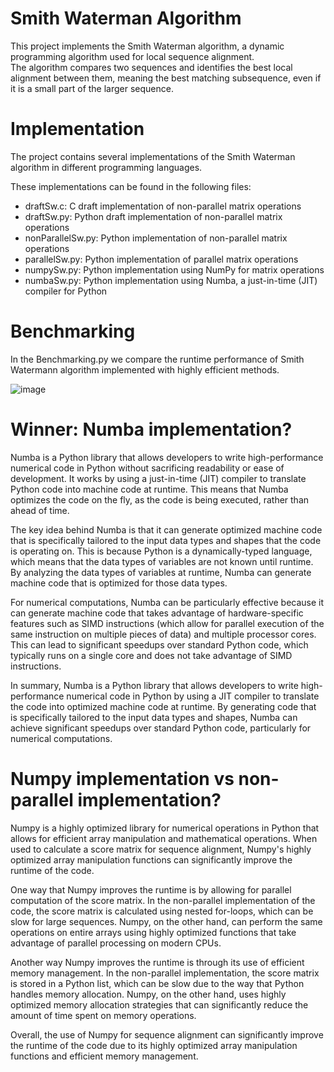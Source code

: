 # Smith Waterman Algorithm
This project implements the Smith Waterman algorithm, a dynamic programming algorithm used for local sequence alignment.   
The algorithm compares two sequences and identifies the best local alignment between them, meaning the best matching subsequence, even if it is a small part of the larger sequence.

# Implementation
The project contains several implementations of the Smith Waterman algorithm in different programming languages.

These implementations can be found in the following files:

* draftSw.c: C draft implementation of non-parallel matrix operations
* draftSw.py: Python draft implementation of non-parallel matrix operations
* nonParallelSw.py: Python implementation of non-parallel matrix operations
* parallelSw.py:  Python implementation of parallel matrix operations
* numpySw.py: Python implementation using NumPy for matrix operations
* numbaSw.py: Python implementation using Numba, a just-in-time (JIT) compiler for Python

# Benchmarking
In the Benchmarking.py we compare the runtime performance of Smith Watermann algorithm implemented with highly efficient methods.

![image](https://user-images.githubusercontent.com/129160734/235427493-1a37e535-d9b0-4d10-863c-fc14b072c8ed.png)


# Winner: Numba implementation?
Numba is a Python library that allows developers to write high-performance numerical code in Python without sacrificing readability or ease of development. It works by using a just-in-time (JIT) compiler to translate Python code into machine code at runtime. This means that Numba optimizes the code on the fly, as the code is being executed, rather than ahead of time.  

The key idea behind Numba is that it can generate optimized machine code that is specifically tailored to the input data types and shapes that the code is operating on. This is because Python is a dynamically-typed language, which means that the data types of variables are not known until runtime.  
By analyzing the data types of variables at runtime, Numba can generate machine code that is optimized for those data types.  

For numerical computations, Numba can be particularly effective because it can generate machine code that takes advantage of hardware-specific features such as SIMD instructions (which allow for parallel execution of the same instruction on multiple pieces of data) and multiple processor cores. This can lead to significant speedups over standard Python code, which typically runs on a single core and does not take advantage of SIMD instructions.  

In summary, Numba is a Python library that allows developers to write high-performance numerical code in Python by using a JIT compiler to translate the code into optimized machine code at runtime. By generating code that is specifically tailored to the input data types and shapes, Numba can achieve significant speedups over standard Python code, particularly for numerical computations.  

# Numpy implementation vs non-parallel implementation?
Numpy is a highly optimized library for numerical operations in Python that allows for efficient array manipulation and mathematical operations. When used to calculate a score matrix for sequence alignment, Numpy's highly optimized array manipulation functions can significantly improve the runtime of the code.

One way that Numpy improves the runtime is by allowing for parallel computation of the score matrix. In the non-parallel implementation of the code, the score matrix is calculated using nested for-loops, which can be slow for large sequences. Numpy, on the other hand, can perform the same operations on entire arrays using highly optimized functions that take advantage of parallel processing on modern CPUs.

Another way Numpy improves the runtime is through its use of efficient memory management. In the non-parallel implementation, the score matrix is stored in a Python list, which can be slow due to the way that Python handles memory allocation. Numpy, on the other hand, uses highly optimized memory allocation strategies that can significantly reduce the amount of time spent on memory operations.

Overall, the use of Numpy for sequence alignment can significantly improve the runtime of the code due to its highly optimized array manipulation functions and efficient memory management.
